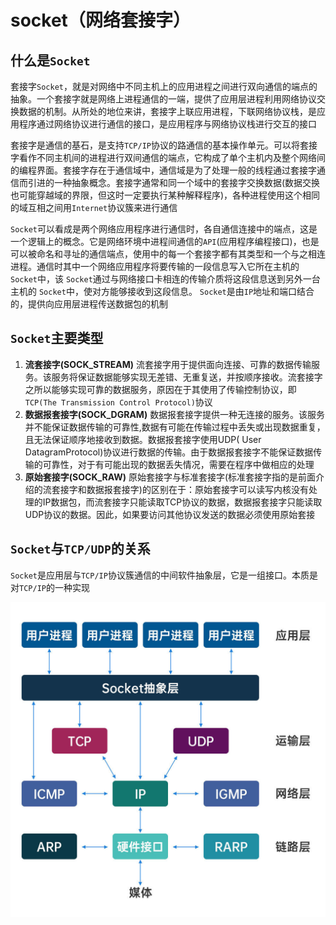 # socket（网络套接字）



## 什么是`Socket`

套接字`Socket`，就是对网络中不同主机上的应用进程之间进行双向通信的端点的抽象。一个套接字就是网络上进程通信的一端，提供了应用层进程利用网络协议交换数据的机制。从所处的地位来讲，套接字上联应用进程，下联网络协议栈，是应用程序通过网络协议进行通信的接口，是应用程序与网络协议栈进行交互的接口

套接字是通信的基石，是支持`TCP/IP`协议的路通信的基本操作单元。可以将套接字看作不同主机间的进程进行双间通信的端点，它构成了单个主机内及整个网络间的编程界面。套接字存在于通信域中，通信域是为了处理一般的线程通过套接字通信而引进的一种抽象概念。套接字通常和同一个域中的套接字交换数据(数据交换也可能穿越域的界限，但这时一定要执行某种解释程序)，各种进程使用这个相同的域互相之间用`Internet`协议簇来进行通信

`Socket`可以看成是两个网络应用程序进行通信时，各自通信连接中的端点，这是一个逻辑上的概念。它是网络环境中进程间通信的`API`(应用程序编程接口)，也是可以被命名和寻址的通信端点，使用中的每一个套接字都有其类型和一个与之相连进程。通信时其中一个网络应用程序将要传输的一段信息写入它所在主机的 `Socket`中，该 `Socket`通过与网络接口卡相连的传输介质将这段信息送到另外一台主机的 `Socket`中，使对方能够接收到这段信息。 `Socket`是由`IP`地址和端口结合的，提供向应用层进程传送数据包的机制



## `Socket`主要类型

1. **流套接字(SOCK_STREAM)**
    流套接字用于提供面向连接、可靠的数据传输服务。该服务将保证数据能够实现无差错、无重复送，并按顺序接收。流套接字之所以能够实现可靠的数据服务，原因在于其使用了传输控制协议，即`TCP(The Transmission Control Protocol)`协议 
2. **数据报套接字(SOCK_DGRAM)**
    数据报套接字提供一种无连接的服务。该服务并不能保证数据传输的可靠性,数据有可能在传输过程中丢失或出现数据重复，且无法保证顺序地接收到数据。数据报套接字使用UDP( User DatagramProtocol)协议进行数据的传输。由于数据报套接字不能保证数据传输的可靠性，对于有可能出现的数据丢失情况，需要在程序中做相应的处理 
3. **原始套接字(SOCK_RAW)**
    原始套接字与标准套接字(标准套接字指的是前面介绍的流套接字和数据报套接字)的区别在于：原始套接字可以读写内核没有处理的IP数据包，而流套接字只能读取TCP协议的数据，数据报套接字只能读取UDP协议的数据。因此，如果要访问其他协议发送的数据必须使用原始套接



## `Socket`与`TCP/UDP`的关系

`Socket`是应用层与`TCP/IP`协议簇通信的中间软件抽象层，它是一组接口。本质是对`TCP/IP`的一种实现

<img src="./img/socket抽象层次.jpg" alt="socket抽象层次" style="zoom: 50%;" />